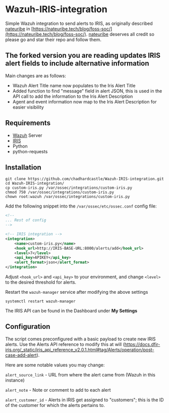 # Wazuh-IRIS-integration
Simple Wazuh integration to send alerts to IRIS, as originally described [nateuribe](https://github.com/nateuribe) in [https://nateuribe.tech/blog/foss-soc/](https://nateuribe.tech/blog/foss-soc/). [nateuribe](https://github.com/nateuribe) deserves all credit so please go and star their repo and follow them. 

## The forked version you are reading updates IRIS alert fields to include alternative information

Main changes are as follows:
- Wazuh Alert Title name now populates to the Iris Alert Title
- Added function to find "message" field in alert JSON, this is used in the API call to add the information to the Iris Alert Description
- Agent and event information now map to the Iris Alert Description for easier visibility



## Requirements
- [Wazuh](https://github.com/wazuh/wazuh) Server
- [IRIS](https://github.com/dfir-iris/iris-web)
- Python
- python-requests

## Installation
```
git clone https://github.com/chadhardcastle/Wazuh-IRIS-integration.git
cd Wazuh-IRIS-integration/
cp custom-iris.py /var/ossec/integrations/custom-iris.py
chmod 750 /var/ossec/integrations/custom-iris.py
chown root:wazuh /var/ossec/integrations/custom-iris.py
```
Add the following snippet into the `/var/ossec/etc/ossec.conf` config file:
```xml
<!--
... Rest of config
-->

<!-- IRIS integration -->
<integration>
    <name>custom-iris.py</name>
    <hook_url>http://IRIS-BASE-URL:8000/alerts/add</hook_url>
    <level>7</level>
    <api_key>APIKEY</api_key>
    <alert_format>json</alert_format>
</integration>
```
Adjust `<hook_url>` and `<api_key>` to your environment, and change `<level>` to the desired threshold for alerts.

Restart the `wazuh-manager` service after modifying the above settings

```
systemctl restart wazuh-manager
```

The IRIS API can be found in the Dashboard under **My Settings**

## Configuration
The script comes preconfigured with a basic payload to create new IRIS alerts.
Use the Alerts API reference to modify this at will (https://docs.dfir-iris.org/_static/iris_api_reference_v2.0.1.html#tag/Alerts/operation/post-case-add-alert).

Here are some notable values you may change:

`alert_source_link` - URL from where the alert came from (Wazuh in this instance)

`alert_note` - Note or comment to add to each alert

`alert_customer_id` - Alerts in IRIS get assigned to "customers"; this is the ID of the customer for which the alerts pertains to.
